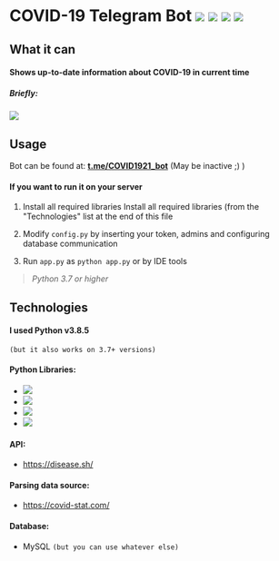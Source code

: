 # COVID-19 Telegram Bot      ![](https://img.shields.io/badge/python-v.3.7%2B-important)  ![](https://img.shields.io/badge/-aiogram-blue) ![](https://img.shields.io/badge/-requests-red) ![](https://img.shields.io/badge/-beautifulsoup4-ff69b4)


## What it can

#### Shows up-to-date information about COVID-19 in current time

##### Briefly:
![](https://github.com/authoraytee/COVID-19-Telegram-Bot/blob/main/trash/presentation.gif)


## Usage
Bot can be found at: **[t.me/COVID1921_bot](https://t.me/COVID1921_bot)**  (May be inactive ;) )

#### If you want to run it on your server

 1. Install all required libraries Install all required libraries (from the "Technologies" list at the end of this file
 
 2. Modify `config.py` by inserting your token, admins and configuring database communication
 
 3. Run `app.py` as `python app.py` or by IDE tools

> *Python 3.7 or higher*

## Technologies

#### I used Python v3.8.5 
`(but it also works on 3.7+ versions)`

#### Python Libraries:
 - ![](https://img.shields.io/badge/-aiogram-blue)
 - ![](https://img.shields.io/badge/-requests-red)
 - ![](https://img.shields.io/badge/-beautifulsoup4-ff69b4)
 - ![](https://img.shields.io/badge/-mysql--connector--python-yellow)

#### API:
 - https://disease.sh/
 
#### Parsing data source:
 - https://covid-stat.com/
 
 #### Database:
- MySQL `(but you can use whatever else)`
